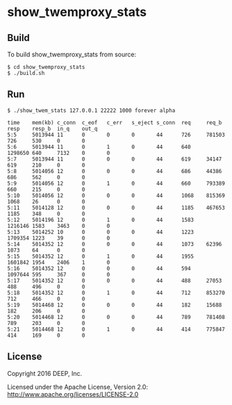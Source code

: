 # show_twemproxy_stats

## Build

To build show_twemproxy_stats from source:

    $ cd show_twemproxy_stats
    $ ./build.sh

## Run

    $ ./show_twem_stats 127.0.0.1 22222 1000 forever alpha
    
    time    mem(kb) c_conn  c_eof   c_err   s_eject s_conn  req     req_b   resp    resp_b  in_q    out_q
    5:5     5013944 11      0       0       0       44      726     781503  726     530     0       0   
    5:6     5013944 11      0       1       0       44      640     1298650 640     7132    0       0   
    5:7     5013944 11      0       0       0       44      619     34147   619     210     0       0   
    5:8     5014056 12      0       0       0       44      686     44386   686     562     0       0   
    5:9     5014056 12      0       1       0       44      660     793389  660     215     0       0   
    5:10    5014056 12      0       0       0       44      1068    815369  1068    26      0       0   
    5:11    5014128 12      0       0       0       44      1185    467653  1185    348     0       0   
    5:12    5014196 12      0       1       0       44      1583    1216146 1583    3463    0       0   
    5:13    5014252 10      0       0       0       44      1223    1709354 1223    39      0       0   
    5:14    5014352 12      0       0       0       44      1073    62396   1073    64      0       0   
    5:15    5014352 12      0       1       0       44      1955    1601842 1954    2406    1       0   
    5:16    5014352 12      0       0       0       44      594     1097644 595     367     0       0   
    5:17    5014352 12      0       0       0       44      488     27053   488     496     0       0   
    5:18    5014352 12      0       1       0       44      712     853270  712     466     0       0   
    5:19    5014468 12      0       0       0       44      182     15688   182     206     0       0   
    5:20    5014468 12      0       0       0       44      789     781408  789     203     0       0   
    5:21    5014468 12      0       1       0       44      414     775847  414     169     0       0


## License

Copyright 2016 DEEP, Inc.

Licensed under the Apache License, Version 2.0: http://www.apache.org/licenses/LICENSE-2.0
